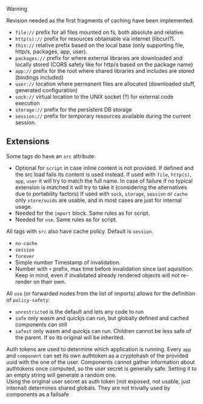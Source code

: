 > [!WARNING]  
> Revision needed as the first fragments of caching have been implemented.

- `file://` prefix for all files mounted on fs, both absolute and relative.
- `http(s)://` prefix for resources obtainable via internet (libcurl?).
- `this://` relative prefix based on the local base (only supporting file, http/s, packages, app, user).
- `packages://` prefix for where external libraries are downloaded and locally stored (CORS safety like for http/s based on the package name)
- `app://` prefix for the root where shared libraries and includes are stored (bindings included)
- `user://` location where permanent files are allocated (downloaded stuff, generated configuration)
- `sock://` virtual location to the UNIX socket (?) for external code execution
- `storage://` prefix for the persistent DB storage
- `session://` prefix for temporary resources available during the current session.

## Extensions
Some tags do have an `src` attribute:

- Optional for `script` in case inline content is not provided. If defined and the src load fails its content is used instead.
  If used with `file`, `http(s)`, `app`, `user` it will try to match the full name. In case of failure if no typical extension is matched it will try to take it (considering the alternatives due to portability factors)
  If used with `sock`, `storage`, `session` or `cache` only `store/uuids` are usable, and in most cases are just for internal usage.
- Needed for the `import` block. Same rules as for script.
- Needed for `use`. Same rules as for script.

All tags with `src` also have cache policy. Default is `session`.
- `no-cache`
- `session`
- `forever`
- Simple number Timestamp of invalidation.
- Number with `+` prefix, max time before invalidation since last aquisition.
Keep in mind, even if invalidated already rendered objects will not re-render on their own.

All `use` (or forwarded nodes from the list of imports) allows for the definition of `policy-safety`:
- `unrestricted` is the default and lets any code to run
- `safe` only wasm and quickjs can run, but globally defined and cached components can still
- `safest` only wasm and quickjs can run.
Children cannot be less safe of the parent. If so its original will be inherited.

Auth tokens are used to determine which application is running. Every `app` and `component` can set its own authtoken as a cryptohash of the provided uuid with the one of the user. Components cannot gather information about authtokens once computed, so the user secret is generally safe.
Setting it to an empty string will generate a random one.  
Using the original user secret as auth token (not exposed, not usable, just internal) determines shared globals. They are not trivially used by components as a failsafe
